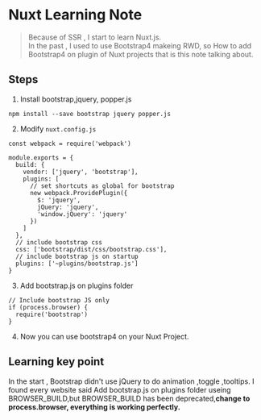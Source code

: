 # Nuxt Learning Note

> Because of SSR , I start to learn Nuxt.js.  
In the past , I used to use Bootstrap4 makeing RWD, so How to add Bootstrap4 on plugin of Nuxt projects that is this note talking about.


## Steps
1. Install bootstrap,jquery, popper.js   
```
npm install --save bootstrap jquery popper.js
```
2. Modify `nuxt.config.js`
```
const webpack = require('webpack')

module.exports = {
  build: {
    vendor: ['jquery', 'bootstrap'],
    plugins: [
      // set shortcuts as global for bootstrap
      new webpack.ProvidePlugin({
        $: 'jquery',
        jQuery: 'jquery',
        'window.jQuery': 'jquery'
      })
    ]
  },
  // include bootstrap css
  css: ['bootstrap/dist/css/bootstrap.css'],
  // include bootstrap js on startup
  plugins: ['~plugins/bootstrap.js']
}
```
3. Add bootstrap.js on plugins folder
```
// Include bootstrap JS only 
if (process.browser) {
  require('bootstrap')
}
```
4. Now you can use bootstrap4 on your Nuxt Project.
## Learning key point
In the start , Bootstrap didn't use jQuery to do animation ,toggle ,tooltips.
I found every website said Add bootstrap.js on plugins folder useing BROWSER_BUILD,but BROWSER_BUILD has been deprecated,**change to process.browser, everything is working perfectly.**

